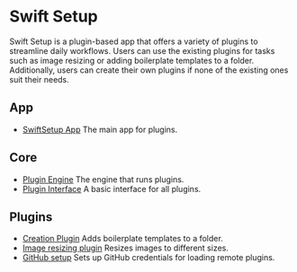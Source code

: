 # Swift Setup

Swift Setup is a plugin-based app that offers a variety of plugins to streamline daily workflows. 
Users can use the existing plugins for tasks such as image resizing or adding boilerplate templates to a folder. 
Additionally, users can create their own plugins if none of the existing ones suit their needs.

## App

- [SwiftSetup App](https://github.com/swift-setup/SwiftSetup) The main app for plugins.

## Core

- [Plugin Engine](https://github.com/swift-setup/PluginEngine) The engine that runs plugins.
- [Plugin Interface](https://github.com/swift-setup/PluginInterface) A basic interface for all plugins.

## Plugins

- [Creation Plugin](https://github.com/swift-setup/PluginPackageCreator) Adds boilerplate templates to a folder. 
- [Image resizing plugin](https://github.com/swift-setup/ImageResizingPlugin) Resizes images to different sizes.
- [GitHub setup](https://github.com/swift-setup/GitHubRemoteSettingsPlugin) Sets up GitHub credentials for loading remote plugins.
